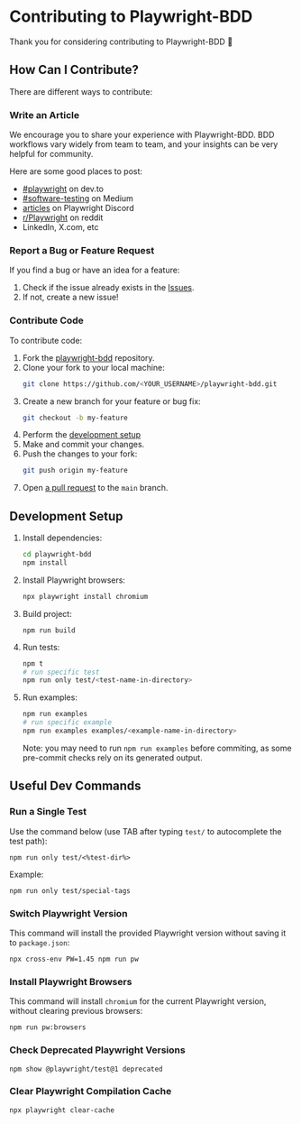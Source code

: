 # Contributing to Playwright-BDD

Thank you for considering contributing to Playwright-BDD 🎉 

## How Can I Contribute?

There are different ways to contribute:

### Write an Article

We encourage you to share your experience with Playwright-BDD. BDD workflows vary widely from team to team, and your insights can be very helpful for community.  

Here are some good places to post:  
- [#playwright](https://dev.to/t/playwright) on dev.to
- [#software-testing](https://medium.com/tag/software-testing) on Medium 
- [articles](https://discord.com/channels/807756831384403968/1065556692357619793) on Playwright Discord
- [r/Playwright](https://www.reddit.com/r/Playwright/) on reddit
- LinkedIn, X.com, etc

### Report a Bug or Feature Request
If you find a bug or have an idea for a feature:
1. Check if the issue already exists in the [Issues](https://github.com/vitalets/playwright-bdd/issues).
2. If not, create a new issue!

### Contribute Code

To contribute code:
1. Fork the [playwright-bdd](https://github.com/vitalets/playwright-bdd) repository.
2. Clone your fork to your local machine:
    ```bash
    git clone https://github.com/<YOUR_USERNAME>/playwright-bdd.git
    ```
3. Create a new branch for your feature or bug fix:
    ```bash
    git checkout -b my-feature
    ```
4. Perform the [development setup](#development-setup)
5. Make and commit your changes.
6. Push the changes to your fork:
    ```bash
    git push origin my-feature
    ```
7. Open [a pull request](https://github.com/vitalets/playwright-bdd/pulls) to the `main` branch.

## Development Setup

1. Install dependencies:
    ```sh
    cd playwright-bdd
    npm install
    ```
2. Install Playwright browsers:
    ```sh
    npx playwright install chromium
    ```
3. Build project:
    ```
    npm run build
    ```
4. Run tests:
    ```sh
    npm t
    # run specific test
    npm run only test/<test-name-in-directory>
    ```
5. Run examples:
    ```sh
    npm run examples
    # run specific example
    npm run examples examples/<example-name-in-directory>
    ```
    Note: you may need to run `npm run examples` before commiting, as some pre-commit checks rely on its generated output.

## Useful Dev Commands

### Run a Single Test 
Use the command below (use TAB after typing `test/` to autocomplete the test path):
```
npm run only test/<%test-dir%>
```
Example:
```
npm run only test/special-tags
```

### Switch Playwright Version
This command will install the provided Playwright version without saving it to `package.json`:
```
npx cross-env PW=1.45 npm run pw
```

### Install Playwright Browsers
This command will install `chromium` for the current Playwright version, without clearing previous browsers:
```
npm run pw:browsers
```

### Check Deprecated Playwright Versions
```
npm show @playwright/test@1 deprecated
```

### Clear Playwright Compilation Cache
```
npx playwright clear-cache
```